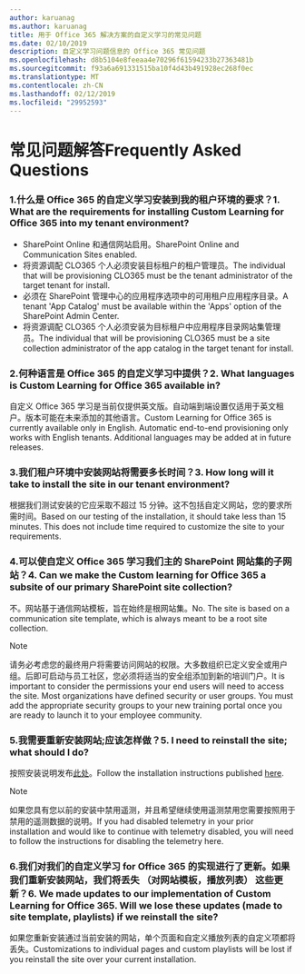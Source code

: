 ```yaml
---
author: karuanag
ms.author: karuanag
title: 用于 Office 365 解决方案的自定义学习的常见问题
ms.date: 02/10/2019
description: 自定义学习问题信息的 Office 365 常见问题
ms.openlocfilehash: d8b5104e8feeaa4e70296f61594233b27363481b
ms.sourcegitcommit: f93a6a691331515ba10f4d43b491928ec268f0ec
ms.translationtype: MT
ms.contentlocale: zh-CN
ms.lasthandoff: 02/12/2019
ms.locfileid: "29952593"
---
```

# <a name="frequently-asked-questions"></a><span data-ttu-id="e0e50-103">常见问题解答</span><span class="sxs-lookup"><span data-stu-id="e0e50-103">Frequently Asked Questions</span></span>

### <a name="1-what-are-the-requirements-for-installing-custom-learning-for-office-365-into-my-tenant-environment"></a><span data-ttu-id="e0e50-104">1.什么是 Office 365 的自定义学习安装到我的租户环境的要求？</span><span class="sxs-lookup"><span data-stu-id="e0e50-104">1. What are the requirements for installing Custom Learning for Office 365 into my tenant environment?</span></span>

- <span data-ttu-id="e0e50-105">SharePoint Online 和通信网站启用。</span><span class="sxs-lookup"><span data-stu-id="e0e50-105">SharePoint Online and Communication Sites enabled.</span></span>
- <span data-ttu-id="e0e50-106">将资源调配 CLO365 个人必须安装目标租户的租户管理员。</span><span class="sxs-lookup"><span data-stu-id="e0e50-106">The individual that will be provisioning CLO365 must be the tenant administrator of the target tenant for install.</span></span>
- <span data-ttu-id="e0e50-107">必须在 SharePoint 管理中心的应用程序选项中的可用租户应用程序目录。</span><span class="sxs-lookup"><span data-stu-id="e0e50-107">A tenant 'App Catalog' must be available within the 'Apps' option of the SharePoint Admin Center.</span></span>
- <span data-ttu-id="e0e50-108">将资源调配 CLO365 个人必须安装为目标租户中应用程序目录网站集管理员。</span><span class="sxs-lookup"><span data-stu-id="e0e50-108">The individual that will be provisioning CLO365 must be a site collection administrator of the app catalog in the target tenant for install.</span></span>

### <a name="2-what-languages-is-custom-learning-for-office-365-available-in"></a><span data-ttu-id="e0e50-109">2.何种语言是 Office 365 的自定义学习中提供？</span><span class="sxs-lookup"><span data-stu-id="e0e50-109">2. What languages is Custom Learning for Office 365 available in?</span></span>

<span data-ttu-id="e0e50-p101">自定义 Office 365 学习是当前仅提供英文版。自动端到端设置仅适用于英文租户。版本可能在未来添加的其他语言。</span><span class="sxs-lookup"><span data-stu-id="e0e50-p101">Custom Learning for Office 365 is currently available only in English. Automatic end-to-end provisioning only works with English tenants. Additional languages may be added at in future releases.</span></span>

### <a name="3-how-long-will-it-take-to-install-the-site-in-our-tenant-environment"></a><span data-ttu-id="e0e50-113">3.我们租户环境中安装网站将需要多长时间？</span><span class="sxs-lookup"><span data-stu-id="e0e50-113">3. How long will it take to install the site in our tenant environment?</span></span>

<span data-ttu-id="e0e50-p102">根据我们测试安装的它应采取不超过 15 分钟。这不包括自定义网站，您的要求所需时间。</span><span class="sxs-lookup"><span data-stu-id="e0e50-p102">Based on our testing of the installation, it should take less than 15 minutes. This does not include time required to customize the site to your requirements.</span></span>

### <a name="4-can-we-make-the-custom-learning-for-office-365-a-subsite-of-our-primary-sharepoint-site-collection"></a><span data-ttu-id="e0e50-116">4.可以使自定义 Office 365 学习我们主的 SharePoint 网站集的子网站？</span><span class="sxs-lookup"><span data-stu-id="e0e50-116">4. Can we make the Custom learning for Office 365 a subsite of our primary SharePoint site collection?</span></span>

<span data-ttu-id="e0e50-p103">不。网站基于通信网站模板，旨在始终是根网站集。</span><span class="sxs-lookup"><span data-stu-id="e0e50-p103">No. The site is based on a communication site template, which is always meant to be a root site collection.</span></span>

> [!NOTE]
> <span data-ttu-id="e0e50-p104">请务必考虑您的最终用户将需要访问网站的权限。大多数组织已定义安全或用户组。后即可启动与员工社区，您必须将适当的安全组添加到新的培训门户。</span><span class="sxs-lookup"><span data-stu-id="e0e50-p104">It is important to consider the permissions your end users will need to access the site. Most organizations have defined security or user groups. You must add the appropriate security groups to your new training portal once you are ready to launch it to your employee community.</span></span>

### <a name="5-i-need-to-reinstall-the-site-what-should-i-do"></a><span data-ttu-id="e0e50-122">5.我需要重新安装网站;应该怎样做？</span><span class="sxs-lookup"><span data-stu-id="e0e50-122">5. I need to reinstall the site; what should I do?</span></span>

<span data-ttu-id="e0e50-123">按照安装说明发布[此处](installsitepackage.md)。</span><span class="sxs-lookup"><span data-stu-id="e0e50-123">Follow the installation instructions published [here](installsitepackage.md).</span></span>

> [!NOTE]
> <span data-ttu-id="e0e50-124">如果您具有您以前的安装中禁用遥测，并且希望继续使用遥测禁用您需要按照用于禁用的遥测数据的说明。</span><span class="sxs-lookup"><span data-stu-id="e0e50-124">If you had disabled telemetry in your prior installation and would like to continue with telemetry disabled, you will need to follow the instructions for disabling the telemetry here.</span></span>

### <a name="6-we-made-updates-to-our-implementation-of-custom-learning-for-office-365-will-we-lose-these-updates-made-to-site-template-playlists-if-we-reinstall-the-site"></a><span data-ttu-id="e0e50-p105">6.我们对我们的自定义学习 for Office 365 的实现进行了更新。如果我们重新安装网站，我们将丢失 （对网站模板，播放列表） 这些更新？</span><span class="sxs-lookup"><span data-stu-id="e0e50-p105">6. We made updates to our implementation of Custom Learning for Office 365. Will we lose these updates (made to site template, playlists) if we reinstall the site?</span></span>

<span data-ttu-id="e0e50-127">如果您重新安装通过当前安装的网站，单个页面和自定义播放列表的自定义项都将丢失。</span><span class="sxs-lookup"><span data-stu-id="e0e50-127">Customizations to individual pages and custom playlists will be lost if you reinstall the site over your current installation.</span></span>  